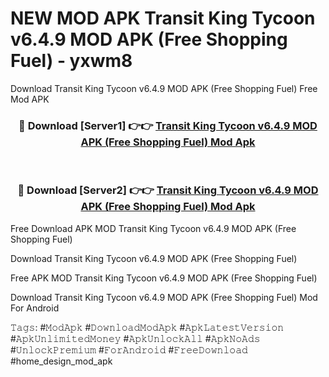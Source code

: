 # NEW MOD APK Transit King Tycoon v6.4.9 MOD APK (Free Shopping Fuel) - yxwm8
Download Transit King Tycoon v6.4.9 MOD APK (Free Shopping Fuel) Free Mod APK

<div align="center">
<h3>🔴 Download [Server1] 👉👉 <a href="https://apk-comot.site?title=Transit_King_Tycoon_v6.4.9_MOD_APK_(Free_Shopping_Fuel)">Transit King Tycoon v6.4.9 MOD APK (Free Shopping Fuel) Mod Apk</a></h3><br>

<h3>🔴 Download [Server2] 👉👉 <a href="https://apk-comot.site?title=Transit_King_Tycoon_v6.4.9_MOD_APK_(Free_Shopping_Fuel)">Transit King Tycoon v6.4.9 MOD APK (Free Shopping Fuel) Mod Apk</a></h3>
</div>


Free Download APK MOD Transit King Tycoon v6.4.9 MOD APK (Free Shopping Fuel)

Download Transit King Tycoon v6.4.9 MOD APK (Free Shopping Fuel) 

Free APK MOD Transit King Tycoon v6.4.9 MOD APK (Free Shopping Fuel) 

Download Transit King Tycoon v6.4.9 MOD APK (Free Shopping Fuel) Mod For Android

𝚃𝚊𝚐𝚜: #𝙼𝚘𝚍𝙰𝚙𝚔 #𝙳𝚘𝚠𝚗𝚕𝚘𝚊𝚍𝙼𝚘𝚍𝙰𝚙𝚔 #𝙰𝚙𝚔𝙻𝚊𝚝𝚎𝚜𝚝𝚅𝚎𝚛𝚜𝚒𝚘𝚗 #𝙰𝚙𝚔𝚄𝚗𝚕𝚒𝚖𝚒𝚝𝚎𝚍𝙼𝚘𝚗𝚎𝚢 #𝙰𝚙𝚔𝚄𝚗𝚕𝚘𝚌𝚔𝙰𝚕𝚕 #𝙰𝚙𝚔𝙽𝚘𝙰𝚍𝚜 #𝚄𝚗𝚕𝚘𝚌𝚔𝙿𝚛𝚎𝚖𝚒𝚞𝚖 #𝙵𝚘𝚛𝙰𝚗𝚍𝚛𝚘𝚒𝚍 #𝙵𝚛𝚎𝚎𝙳𝚘𝚠𝚗𝚕𝚘𝚊𝚍 #home_design_mod_apk